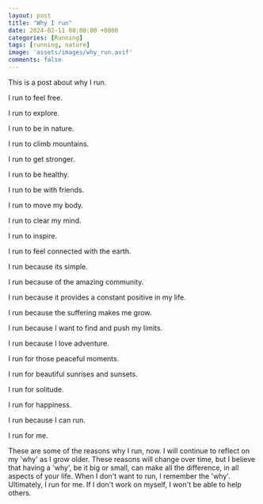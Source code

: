 ```yaml
---
layout: post
title: "Why I run"
date: 2024-02-11 00:00:00 +0000
categories: [Running]
tags: [running, nature]
image: 'assets/images/why_run.avif'
comments: false
---
```

This is a post about why I run. 


I run to feel free. 

I run to explore.

I run to be in nature.

I run to climb mountains.

I run to get stronger.

I run to be healthy.

I run to be with friends.

I run to move my body.

I run to clear my mind.

I run to inspire.

I run to feel connected with the earth. 

I run because its simple.

I run because of the amazing community.

I run because it provides a constant positive in my life.

I run because the suffering makes me grow.

I run because I want to find and push my limits. 

I run because I love adventure. 

I run for those peaceful moments. 

I run for beautiful sunrises and sunsets. 

I run for solitude.

I run for happiness.

I run because I can run. 


I run for me. 


These are some of the reasons why I run, now. I will continue to reflect on my 'why' as I grow older. These reasons will change over time, but I believe that having a 'why', be it big or small, can make all the difference, in all aspects of your life. When I don't want to run, I remember the 'why'. Ultimately, I run for me. If I don't work on myself, I won't be able to help others. 





